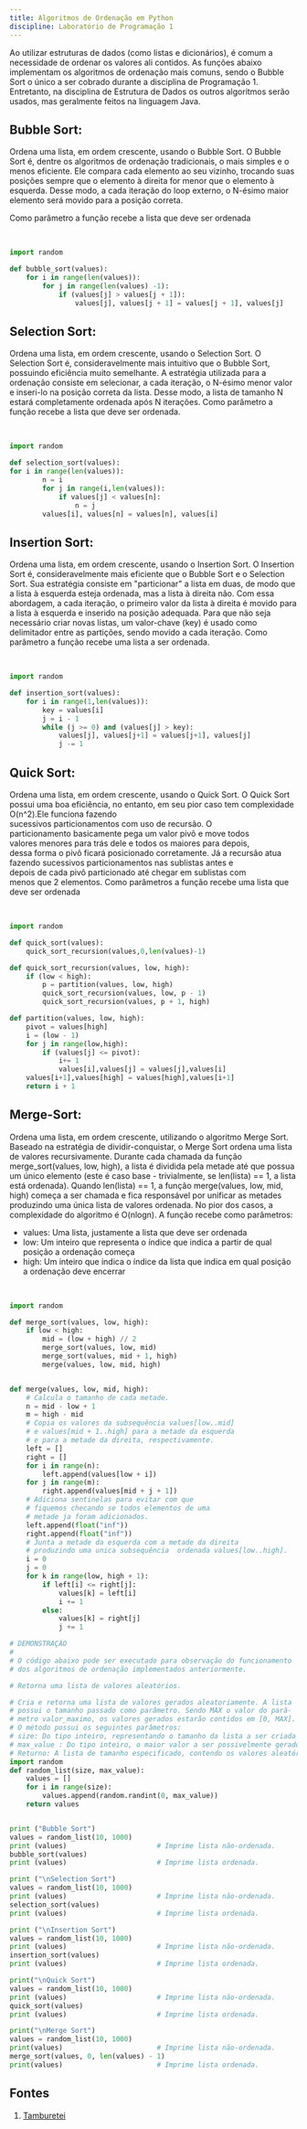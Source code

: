 ```yaml
---
title: Algoritmos de Ordenação em Python
discipline: Laboratório de Programação 1
---
```

Ao utilizar estruturas de dados (como listas e dicionários), é comum
a necessidade de ordenar os valores ali contidos. As funções abaixo
implementam os algoritmos de ordenação mais comuns, sendo o Bubble
Sort o único a ser cobrado durante a disciplina de Programação 1.
Entretanto, na disciplina de Estrutura de Dados os outros algoritmos serão usados,
mas geralmente feitos na linguagem Java.

## Bubble Sort:
Ordena uma lista, em ordem crescente, usando o Bubble Sort.
O Bubble Sort é, dentre os algoritmos de ordenação tradicionais, o 
mais simples e o menos eficiente. Ele compara cada elemento ao seu
vizinho, trocando suas posições sempre que o elemento à direita for
menor que o elemento à esquerda. Desse modo, a cada iteração do
loop externo, o N-ésimo maior elemento será movido para a posição 
correta.

Como parâmetro a função recebe a lista que deve ser ordenada

<br>

```python
import random 

def bubble_sort(values):
    for i in range(len(values)):
        for j in range(len(values) -1):
            if (values[j] > values[j + 1]):
                values[j], values[j + 1] = values[j + 1], values[j]
```

## Selection Sort:
Ordena uma lista, em ordem crescente, usando o Selection Sort.
O Selection Sort é, consideravelmente mais intuitivo que o Bubble
Sort, possuindo eficiência muito semelhante. A estratégia utilizada
para a ordenação consiste em selecionar, a cada iteração, o N-ésimo
menor valor e inseri-lo na posição correta da lista. Desse modo, a
lista de tamanho N estará completamente ordenada após N iterações.
Como parâmetro a função recebe a lista que deve ser ordenada.

<br>

```python
import random

def selection_sort(values):
for i in range(len(values)):
        n = i
        for j in range(i,len(values)):
            if values[j] < values[n]:
                n = j
        values[i], values[n] = values[n], values[i]
```

## Insertion Sort:
Ordena uma lista, em ordem crescente, usando o Insertion Sort.
O Insertion Sort é, consideravelmente mais eficiente que o Bubble
Sort e o Selection Sort. Sua estratégia consiste em "particionar" a
lista em duas, de modo que a lista à esquerda esteja ordenada, mas
a lista à direita não. Com essa abordagem, a cada iteração, o primeiro valor
 da lista à direita é movido para a lista à esquerda e
inserido na posição adequada. Para que não seja necessário criar 
novas listas, um valor-chave (key) é usado como delimitador entre
as partições, sendo movido a cada iteração.
Como parâmetro a função recebe uma lista a ser ordenada.

<br>

```python
import random

def insertion_sort(values):
    for i in range(1,len(values)):
        key = values[i]
        j = i - 1
        while (j >= 0) and (values[j] > key):
            values[j], values[j+1] = values[j+1], values[j]
            j -= 1
```

## Quick Sort:
Ordena uma lista, em ordem crescente, usando o Quick Sort.
O Quick Sort possui uma boa eficiência, no entanto, em
seu pior caso tem complexidade O(n^2).Ele funciona fazendo      
sucessivos particionamentos com uso de recursão. O               
particionamento basicamente pega um valor pivô e move todos      
valores menores para trás dele e todos os maiores para depois,   
dessa forma o pivô ficará posicionado corretamente. Já a recursão 
atua fazendo sucessivos particionamentos nas sublistas antes e   
depois de cada pivô particionado até chegar em sublistas com     
menos que 2 elementos. 
Como parâmetros a função recebe uma lista que deve ser ordenada

<br>

```python
import random

def quick_sort(values):                     
    quick_sort_recursion(values,0,len(values)-1) 

def quick_sort_recursion(values, low, high):
    if (low < high):
        p = partition(values, low, high)
        quick_sort_recursion(values, low, p - 1)
        quick_sort_recursion(values, p + 1, high)

def partition(values, low, high):
    pivot = values[high]
    i = (low - 1) 
    for j in range(low,high):
        if (values[j] <= pivot):
            i+= 1
            values[i],values[j] = values[j],values[i]
    values[i+1],values[high] = values[high],values[i+1]
    return i + 1

```

## Merge-Sort:
Ordena uma lista, em ordem crescente, utilizando
o algoritmo Merge Sort.
Baseado na estratégia de dividir-conquistar, o Merge Sort
ordena uma lista de valores recursivamente. Durante
cada chamada da função merge_sort(values, low, high), 
a lista é dividida pela metade até que possua um único elemento 
(este é caso base - trivialmente, se len(lista) == 1, a lista está ordenada). 
Quando len(lista) == 1, a função merge(values, low, mid, high) começa a 
ser chamada e fica responsável por unificar as metades produzindo uma 
única lista de valores ordenada. No pior dos casos, a complexidade 
do algoritmo é O(nlogn).
A função recebe como parâmetros:
- values: Uma lista, justamente a lista que deve ser ordenada
- low: Um inteiro que representa o índice que indica a partir de qual posição a ordenação começa
- high: Um inteiro que indica o índice da lista que indica em qual posição a ordenação deve encerrar

<br>

```python
import random

def merge_sort(values, low, high):
    if low < high:
        mid = (low + high) // 2
        merge_sort(values, low, mid)
        merge_sort(values, mid + 1, high)
        merge(values, low, mid, high)


def merge(values, low, mid, high):
    # Calcula o tamanho de cada metade. 
    n = mid - low + 1
    m = high - mid
    # Copia os valores da subsequência values[low..mid]
    # e values[mid + 1..high] para a metade da esquerda
    # e para a metade da direita, respectivamente.
    left = []
    right = []
    for i in range(n):
        left.append(values[low + i])
    for j in range(m):
        right.append(values[mid + j + 1])
    # Adiciona sentinelas para evitar com que
    # fiquemos checando se todos elementos de uma
    # metade ja foram adicionados.
    left.append(float("inf"))
    right.append(float("inf"))
    # Junta a metade da esquerda com a metade da direita
    # produzindo uma unica subsequência  ordenada values[low..high].
    i = 0
    j = 0
    for k in range(low, high + 1):
        if left[i] <= right[j]:
            values[k] = left[i]
            i += 1
        else:
            values[k] = right[j]
            j += 1
```

``` python
# DEMONSTRAÇÃO
#
# O código abaixo pode ser executado para observação do funcionamento
# dos algoritmos de ordenação implementados anteriormente.

# Retorna uma lista de valores aleatórios.

# Cria e retorna uma lista de valores gerados aleatoriamente. A lista
# possui o tamanho passado como parâmetro. Sendo MAX o valor do parâ-
# metro valor_maximo, os valores gerados estarão contidos em [0, MAX].
# O método possui os seguintes parâmetros:
# size: Do tipo inteiro, representando o tamanho da lista a ser criada 
# max_value : Do tipo inteiro, o maior valor a ser possivelmente gerado
# Returno: A lista de tamanho especificado, contendo os valores aleatórios 
import random
def random_list(size, max_value):
    values = []
    for i in range(size):
        values.append(random.randint(0, max_value))
    return values


print ("Bubble Sort")
values = random_list(10, 1000)
print (values)                      # Imprime lista não-ordenada.
bubble_sort(values)                
print (values)                      # Imprime lista ordenada.

print ("\nSelection Sort")
values = random_list(10, 1000)
print (values)                      # Imprime lista não-ordenada.
selection_sort(values)
print (values)                      # Imprime lista ordenada.

print ("\nInsertion Sort")
values = random_list(10, 1000)     
print (values)                      # Imprime lista não-ordenada.
insertion_sort(values)
print (values)                      # Imprime lista ordenada.

print("\nQuick Sort")
values = random_list(10, 1000)     
print (values)                      # Imprime lista não-ordenada.
quick_sort(values)                 
print (values)                      # Imprime lista ordenada.

print("\nMerge Sort")
values = random_list(10, 1000) 
print(values)                       # Imprime lista não-ordenada.
merge_sort(values, 0, len(values) - 1)
print(values)                       # Imprime lista ordenada.

```

## Fontes 

1. <a href= "https://github.com/OpenDevUFCG/Tamburetei" target="_blank"> Tamburetei </a>
